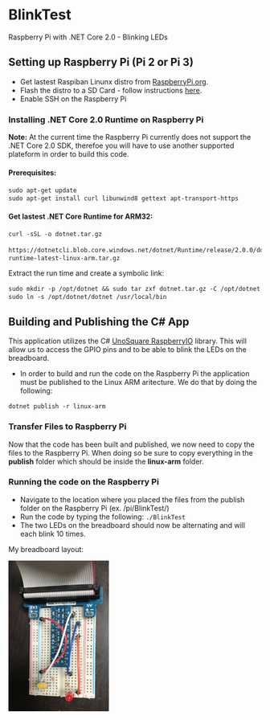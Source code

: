 # BlinkTest
Raspberry Pi with .NET Core 2.0 - Blinking LEDs

## Setting up Raspberry Pi (Pi 2 or Pi 3)

* Get lastest Raspiban Linunx distro from <a href="https://www.raspberrypi.org/downloads/raspbian/">RaspberryPi.org<a/>.
* Flash the distro to a SD Card - follow instructions <a href="https://www.raspberrypi.org/documentation/installation/installing-images/README.md">here</a>.
* Enable SSH on the Raspberry Pi

### Installing .NET Core 2.0 Runtime on Raspberry Pi

<b>Note:</b> At the current time the Raspberry Pi currently does not support the .NET Core 2.0 SDK, 
therefoe you will have to use another supported plateform in order to build this code.

#### Prerequisites:

```
sudo apt-get update
sudo apt-get install curl libunwind8 gettext apt-transport-https
```

#### Get lastest .NET Core Runtime for ARM32:
``` 
curl -sSL -o dotnet.tar.gz 
  https://dotnetcli.blob.core.windows.net/dotnet/Runtime/release/2.0.0/dotnet-runtime-latest-linux-arm.tar.gz
```
Extract the run time and create a symbolic link:
```
sudo mkdir -p /opt/dotnet && sudo tar zxf dotnet.tar.gz -C /opt/dotnet
sudo ln -s /opt/dotnet/dotnet /usr/local/bin
```

## Building and Publishing the C# App

This application utilizes the C# <a href="https://github.com/unosquare/raspberryio">UnoSquare RaspberryIO</a> library. 
This will allow us to access the GPIO pins and to be able to blink the LEDs on the breadboard.

* In order to build and run the code on the Raspberry Pi the application must be published to the Linux ARM aritecture. We do that by doing the following:

```
dotnet publish -r linux-arm
```

### Transfer Files to Raspberry Pi

Now that the code has been built and published, we now need to copy the files to the Raspberry Pi. 
When doing so be sure to copy everything in the <b>publish</b> folder which should be inside the <b>linux-arm</b>
 folder.
 
 ### Running the code on the Raspberry Pi
 
 * Navigate to the location where you placed the files from the publish folder on the Raspberry Pi (ex. /pi/BlinkTest/)
 * Run the code by typing the following: ``` ./BlinkTest ```
 * The two LEDs on the breadboard should now be alternating and will each blink 10 times.
 
 My breadboard layout:
 
 <p align="left">
  <img width="200" height="300" src="https://github.com/jlimauro/BlinkTest/blob/master/IMG/LedBreadBoardLayout.JPG">
</p>
